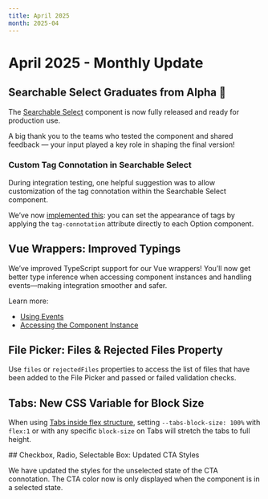 ```yaml
---
title: April 2025
month: 2025-04
---
```


# April 2025 - Monthly Update

## Searchable Select Graduates from Alpha 🎉

The [Searchable Select](/components/searchable-select/) component is now fully released and ready for production use.

A big thank you to the teams who tested the component and shared feedback — your input played a key role in shaping the final version!

### Custom Tag Connotation in Searchable Select

During integration testing, one helpful suggestion was to allow customization of the tag connotation within the Searchable Select component.

We’ve now [implemented this](/components/searchable-select/#tag-connotation): you can set the appearance of tags by applying the `tag-connotation` attribute directly to each Option component.

## Vue Wrappers: Improved Typings

We’ve improved TypeScript support for our Vue wrappers! You’ll now get better type inference when accessing component instances and handling events—making integration smoother and safer.

Learn more:
- [Using Events](/getting-started/vue/#using-events)
- [Accessing the Component Instance](/getting-started/vue/#accessing-the-component-instance)

## File Picker: Files & Rejected Files Property

Use `files` or `rejectedFiles` properties to access the list of files that have been added to the File Picker and passed or failed validation checks.

## Tabs: New CSS Variable for Block Size

When using [Tabs inside flex structure](/components/tabs/code/#tabs-block-size), setting `--tabs-block-size: 100%` with `flex:1` or with any specific `block-size` on Tabs will stretch the tabs to full height.

## Checkbox, Radio, Selectable Box: Updated CTA Styles

We have updated the styles for the unselected state of the CTA connotation. The CTA color now is only displayed when the component is in a selected state.